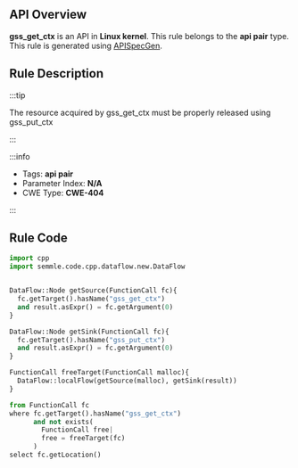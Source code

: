 ---
---


## API Overview
**gss_get_ctx** is an API in **Linux kernel**. This rule belongs to the **api pair** type. This rule is generated using [APISpecGen](../../tools/APISpecGen).
## Rule Description

:::tip

The resource acquired by gss_get_ctx must be properly released using gss_put_ctx

:::

:::info

- Tags: **api pair**
- Parameter Index: **N/A**
- CWE Type: **CWE-404**

:::

## Rule Code
```python
import cpp
import semmle.code.cpp.dataflow.new.DataFlow


DataFlow::Node getSource(FunctionCall fc){
  fc.getTarget().hasName("gss_get_ctx")
  and result.asExpr() = fc.getArgument(0)
}

DataFlow::Node getSink(FunctionCall fc){
  fc.getTarget().hasName("gss_put_ctx")
  and result.asExpr() = fc.getArgument(0)
}

FunctionCall freeTarget(FunctionCall malloc){
  DataFlow::localFlow(getSource(malloc), getSink(result))
}

from FunctionCall fc
where fc.getTarget().hasName("gss_get_ctx")
      and not exists(
        FunctionCall free| 
        free = freeTarget(fc)
      )
select fc.getLocation()

    
```